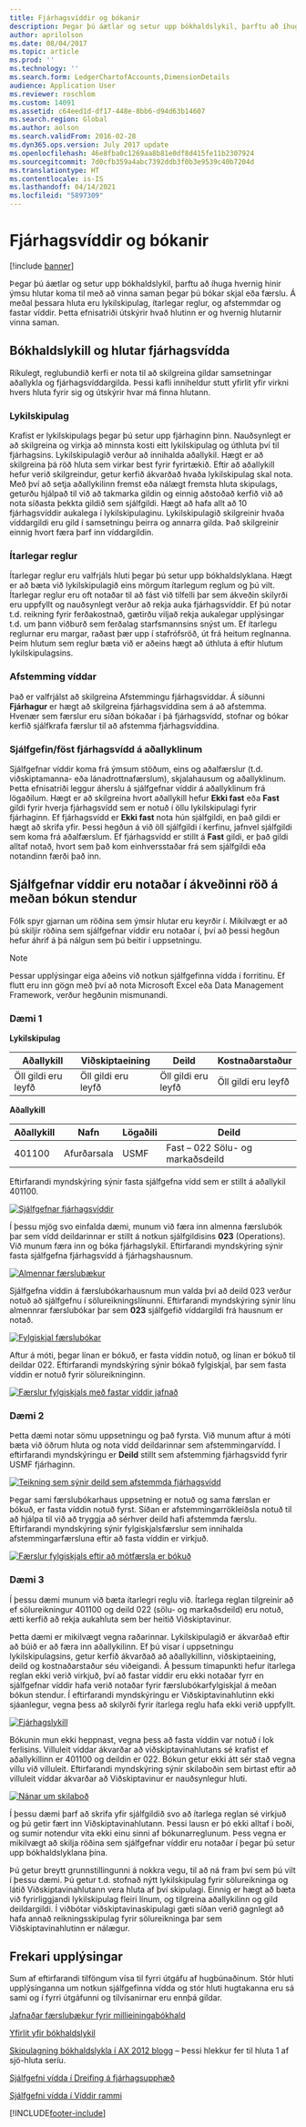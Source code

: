 ```yaml
---
title: Fjárhagsvíddir og bókanir
description: Þegar þú áætlar og setur upp bókhaldslykil, þarftu að íhuga hvernig hinir ýmsu hlutar koma til með að vinna saman þegar þú bókar skjal eða færslu. Á meðal þessara hluta eru lykilskipulag, ítarlegar reglur, og afstemmdar og fastar víddir. Þetta efnisatriði útskýrir hvað hlutinn er og hvernig hlutarnir vinna saman.
author: aprilolson
ms.date: 08/04/2017
ms.topic: article
ms.prod: ''
ms.technology: ''
ms.search.form: LedgerChartofAccounts,DimensionDetails
audience: Application User
ms.reviewer: roschlom
ms.custom: 14091
ms.assetid: c64eed1d-df17-448e-8bb6-d94d63b14607
ms.search.region: Global
ms.author: aolson
ms.search.validFrom: 2016-02-28
ms.dyn365.ops.version: July 2017 update
ms.openlocfilehash: 46e8fba0c1269aa8b81e0df8d415fe11b2307924
ms.sourcegitcommit: 7d0cfb359a4abc7392ddb3f0b3e9539c40b7204d
ms.translationtype: HT
ms.contentlocale: is-IS
ms.lasthandoff: 04/14/2021
ms.locfileid: "5897309"
---
```

# <a name="financial-dimensions-and-posting"></a>Fjárhagsvíddir og bókanir 

[!include [banner](../includes/banner.md)]

Þegar þú áætlar og setur upp bókhaldslykil, þarftu að íhuga hvernig hinir ýmsu hlutar koma til með að vinna saman þegar þú bókar skjal eða færslu. Á meðal þessara hluta eru lykilskipulag, ítarlegar reglur, og afstemmdar og fastar víddir. Þetta efnisatriði útskýrir hvað hlutinn er og hvernig hlutarnir vinna saman.

## <a name="chart-of-accounts-and-financial-dimension-components"></a>Bókhaldslykill og hlutar fjárhagsvídda

Ríkulegt, reglubundið kerfi er nota til að skilgreina gildar samsetningar aðallykla og fjárhagsvíddargilda. Þessi kafli inniheldur stutt yfirlit yfir virkni hvers hluta fyrir sig og útskýrir hvar má finna hlutann.

### <a name="account-structures"></a>Lykilskipulag

Krafist er lykilskipulags þegar þú setur upp fjárhaginn þinn. Nauðsynlegt er að skilgreina og virkja að minnsta kosti eitt lykilskipulag og úthluta því til fjárhagsins. Lykilskipulagið verður að innihalda aðallykil. Hægt er að skilgreina þá röð hluta sem virkar best fyrir fyrirtækið. Eftir að aðallykill hefur verið skilgreindur, getur kerfið ákvarðað hvaða lykilskipulag skal nota. Með því að setja aðallykilinn fremst eða nálægt fremsta hluta skipulags, geturðu hjálpað til við að takmarka gildin og einnig aðstoðað kerfið við að nota síðasta þekkta gildið sem sjálfgildi. Hægt að hafa allt að 10 fjárhagsvíddir aukalega í lykilskipulaginu. Lykilskipulagið skilgreinir hvaða víddargildi eru gild í samsetningu þeirra og annarra gilda. Það skilgreinir einnig hvort færa þarf inn víddargildin.

### <a name="advanced-rules"></a>Ítarlegar reglur

Ítarlegar reglur eru valfrjáls hluti þegar þú setur upp bókhaldslyklana. Hægt er að bæta við lykilskipulagið eins mörgum ítarlegum reglum og þú vilt. Ítarlegar reglur eru oft notaðar til að fást við tilfelli þar sem ákveðin skilyrði eru uppfyllt og nauðsynlegt verður að rekja auka fjárhagsvíddir. Ef þú notar t.d. reikning fyrir ferðakostnað, gætirðu viljað rekja aukalegar upplýsingar t.d. um þann viðburð sem ferðalag starfsmannsins snýst um. Ef ítarlegu reglurnar eru margar, raðast þær upp í stafrófsröð, út frá heitum reglnanna. Þeim hlutum sem reglur bæta við er aðeins hægt að úthluta á eftir hlutum lykilskipulagsins.

### <a name="balancing-dimension"></a>Afstemming víddar

Það er valfrjálst að skilgreina Afstemmingu fjárhagsvíddar. Á síðunni **Fjárhagur** er hægt að skilgreina fjárhagsvíddina sem á að afstemma. Hvenær sem færslur eru síðan bókaðar í þá fjárhagsvídd, stofnar og bókar kerfið sjálfkrafa færslur til að afstemma fjárhagsvíddina.

### <a name="defaultfixed-financial-dimensions-on-the-main-account"></a>Sjálfgefin/föst fjárhagsvídd á aðallyklinum

Sjálfgefnar víddir koma frá ýmsum stöðum, eins og aðalfærslur (t.d. viðskiptamanna- eða lánadrottnafærslum), skjalahausum og aðallyklinum. Þetta efnisatriði leggur áherslu á sjálfgefnar víddir á aðallyklinum frá lögaðilum. Hægt er að skilgreina hvort aðallykill hefur **Ekki fast** eða **Fast** gildi fyrir hverja fjárhagsvídd sem er notuð í öllu lykilskipulagi fyrir fjárhaginn. Ef fjárhagsvídd er **Ekki fast** nota hún sjálfgildi, en það gildi er hægt að skrifa yfir. Þessi hegðun á við öll sjálfgildi í kerfinu, jafnvel sjálfgildi sem koma frá aðalfærslum. Ef fjárhagsvídd er stillt á **Fast** gildi, er það gildi alltaf notað, hvort sem það kom einhversstaðar frá sem sjálfgildi eða notandinn færði það inn.

## <a name="order-in-which-default-dimensions-are-applied-during-posting"></a>Sjálfgefnar víddir eru notaðar í ákveðinni röð á meðan bókun stendur

Fólk spyr gjarnan um röðina sem ýmsir hlutar eru keyrðir í. Mikilvægt er að þú skiljir röðina sem sjálfgefnar víddir eru notaðar í, því að þessi hegðun hefur áhrif á þá nálgun sem þú beitir í uppsetningu.

> [!NOTE]
> Þessar upplýsingar eiga aðeins við notkun sjálfgefinna vídda í forritinu. Ef flutt eru inn gögn með því að nota Microsoft Excel eða Data Management Framework, verður hegðunin mismunandi.

### <a name="example-1"></a>Dæmi 1

**Lykilskipulag**

| Aðallykill            | Viðskiptaeining           | Deild              | Kostnaðarstaður             |
|-------------------------|-------------------------|-------------------------|-------------------------|
| Öll gildi eru leyfð | Öll gildi eru leyfð | Öll gildi eru leyfð | Öll gildi eru leyfð |

**Aðallykill**

| Aðallykill | Nafn          | Lögaðili | Deild                                 |
|--------------|---------------|--------------|--------------------------------------------|
| 401100       | Afurðarsala | USMF         | Fast – 022 Sölu- og markaðsdeild |

Eftirfarandi myndskýring sýnir fasta sjálfgefna vídd sem er stillt á aðallykil 401100.

[![Sjálfgefnar fjárhagsvíddir](./media/default-dimensions.png)](./media/default-dimensions.png)

Í þessu mjög svo einfalda dæmi, munum við færa inn almenna færslubók þar sem vídd deildarinnar er stillt á notkun sjálfgildisins **023** (Operations). Við munum færa inn og bóka fjárhagslykil. Eftirfarandi myndskýring sýnir fasta sjálfgefna fjárhagsvídd á fjárhagshausnum.

[![Almennar færslubækur](./media/general-journal.png)](./media/general-journal.png)

Sjálfgefna víddin á færslubókarhausnum mun valda því að deild 023 verður notuð að sjálfgefnu í sölureikningslínunni. Eftirfarandi myndskýring sýnir línu almennrar færslubókar þar sem **023** sjálfgefið víddargildi frá hausnum er notað.

[![Fylgiskjal færslubókar](./media/journal-voucher.png)](./media/journal-voucher.png)

Aftur á móti, þegar línan er bókuð, er fasta víddin notuð, og línan er bókuð til deildar 022. Eftirfarandi myndskýring sýnir bókað fylgiskjal, þar sem fasta víddin er notuð fyrir sölureikninginn.

[![Færslur fylgiskjals með fastar víddir jafnað](./media/voucher-transactions.png)](./media/voucher-transactions.png)

### <a name="example-2"></a>Dæmi 2

Þetta dæmi notar sömu uppsetningu og það fyrsta. Við munum aftur á móti bæta við öðrum hluta og nota vídd deildarinnar sem afstemmingarvídd. Í eftirfarandi myndskýringu er **Deild** stillt sem afstemming fjárhagsvídd fyrir USMF fjárhaginn.

[![Teikning sem sýnir deild sem afstemmda fjárhagsvídd](./media/ledger.png)](./media/ledger.png)

Þegar sami færslubókarhaus uppsetning er notuð og sama færslan er bókuð, er fasta víddin notuð fyrst. Síðan er afstemmingarrökleiðsla notuð til að hjálpa til við að tryggja að sérhver deild hafi afstemmda færslu. Eftirfarandi myndskýring sýnir fylgiskjalsfærslur sem innihalda afstemmingarfærsluna eftir að fasta víddin er virkjuð.

[![Færslur fylgiskjals eftir að mótfærsla er bókuð](./media/voucher-transactions2.png)](./media/voucher-transactions2.png)

### <a name="example-3"></a>Dæmi 3

Í þessu dæmi munum við bæta ítarlegri reglu við. Ítarlega reglan tilgreinir að ef sölureikningur 401100 og deild 022 (sölu- og markaðsdeild) eru notuð, ætti kerfið að rekja aukahluta sem ber heitið Viðskiptavinur.

Þetta dæmi er mikilvægt vegna raðarinnar. Lykilskipulagið er ákvarðað eftir að búið er að færa inn aðallykilinn. Ef þú vísar í uppsetningu lykilskipulagsins, getur kerfið ákvarðað að aðallykillinn, viðskiptaeining, deild og kostnaðarstaður séu viðeigandi. Á þessum tímapunkti hefur ítarlega reglan ekki verið virkjuð, því að fastar víddir eru ekki notaðar fyrr en sjálfgefnar víddir hafa verið notaðar fyrir færslubókarfylgiskjal á meðan bókun stendur. Í eftirfarandi myndskýringu er Viðskiptavinahlutinn ekki sjáanlegur, vegna þess að skilyrði fyrir ítarlega reglu hafa ekki verið uppfyllt.

[![Fjárhagslykill](./media/drop-down.png)](./media/drop-down.png)

Bókunin mun ekki heppnast, vegna þess að fasta víddin var notuð í lok ferlisins. Villuleit víddar ákvarðar að viðskiptavinahlutans sé krafist ef aðallykillinn er 401100 og deildin er 022. Bókun getur ekki átt sér stað vegna villu við villuleit. Eftirfarandi myndskýring sýnir skilaboðin sem birtast eftir að villuleit víddar ákvarðar að Viðskiptavinur er nauðsynlegur hluti.

[![Nánar um skilaboð](./media/message.png)](./media/message.png)

Í þessu dæmi þarf að skrifa yfir sjálfgildið svo að ítarlega reglan sé virkjuð og þú getir fært inn Viðskiptavinahlutann. Þessi lausn er þó ekki alltaf í boði, og sumir notendur vita ekki einu sinni af bókunarreglunum. Þess vegna er mikilvægt að skilja röðina sem sjálfgefnar víddir eru notaðar í þegar þú setur upp bókhaldslyklana þína.

Þú getur breytt grunnstillingunni á nokkra vegu, til að ná fram því sem þú vilt í þessu dæmi. Þú getur t.d. stofnað nýtt lykilskipulag fyrir sölureikninga og látið Viðskiptavinahlutann vera hluta af því skipulagi. Einnig er hægt að bæta við fyrirliggjandi lykilskipulag fleiri línum, og tilgreina aðallykilinn og gild deildargildi. Í viðbótar viðskiptavinaskipulagi gæti síðan verið gagnlegt að hafa annað reikningsskipulag fyrir sölureikninga þar sem Viðskiptavinahlutinn er nálægur.

## <a name="additional-resources"></a>Frekari upplýsingar 

Sum af eftirfarandi tilföngum vísa til fyrri útgáfu af hugbúnaðinum. Stór hluti upplýsinganna um notkun sjálfgefinna vídda og stór hluti hugtakanna eru sá sami og í fyrri útgáfunni og tilvísanirnar eru ennþá gildar.

[Jafnaðar færslubækur fyrir millieiningabókhald](example-balanced-journals-interunit-accounting.md)

[Yfirlit yfir bókhaldslykil](plan-chart-of-accounts.md) 

[Skipulagning bókhaldslykla í AX 2012 blogg](/archive/blogs/axsa/planning-your-chart-of-accounts-in-ax-2012-part-1-of-7) – Þessi hlekkur fer til hluta 1 af sjö-hluta seríu.

[Sjálfgefni vídda í Dreifing á fjárhagsupphæð](/archive/blogs/ax_gfm_framework_team_blog/dimension-defaulting-in-accounting-distributions-part-1-introduction)

[Sjálfgefni vídda í Víddir rammi](/archive/blogs/ax_gfm_framework_team_blog/dimension-defaulting-part-1-financial-dimensions-discovery)


[!INCLUDE[footer-include](../../includes/footer-banner.md)]
